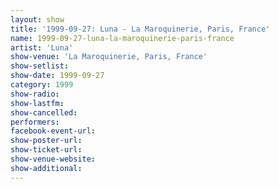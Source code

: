```yaml
---
layout: show
title: '1999-09-27: Luna - La Maroquinerie, Paris, France'
name: 1999-09-27-luna-la-maroquinerie-paris-france
artist: 'Luna'
show-venue: 'La Maroquinerie, Paris, France'
show-setlist: 
show-date: 1999-09-27
category: 1999
show-radio: 
show-lastfm: 
show-cancelled: 
performers: 
facebook-event-url: 
show-poster-url: 
show-ticket-url: 
show-venue-website: 
show-additional: 
---
```



